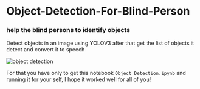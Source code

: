 # Object-Detection-For-Blind-Person

### help the blind persons to identify objects

Detect objects in an image using YOLOV3 after that get the list of objects it detect and convert it to speech


![object detection](https://github.com/theAIGuysCode/YOLOv4-Cloud-Tutorial/raw/master/images/detection1.jpg)

For that you have only to get this notebook ``` Object Detection.ipynb ``` and running it for your self, I hope it worked well for all of you!
